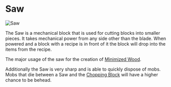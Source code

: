 # Saw

![Saw](block:betterwithmods:saw)

The Saw is a mechanical block that is used for cutting blocks into smaller pieces. It takes mechanical power from any side other than the blade.
When powered and a block with a recipe is in front of it the block will drop into the items from the recipe.

The major usage of the saw for the creation of [Minimized Wood](minimized_wood.md).

Additionally the Saw is very sharp and is able to quickly dispose of mobs. Mobs that die between a Saw and the [Chopping Block](chopping_block.md) will have a higher chance to be behead. 

  